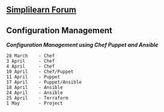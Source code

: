 ## [Simplilearn Forum](https://community.simplilearn.com/threads/caltech-pg-do-cohort-5.61110/)
## Configuration Management
***Configuration Management using Chef Puppet and Ansible***

    28 March    - Chef
    3 April     - Chef
    4 April     - Chef
    10 April    - Chef/Puppet
    11 April    - Puppet
    17 April    - Puppet/Ansible
    18 April    - Ansible
    24 April    - Ansible
    25 April    - Terraform
    1 May       - Project

